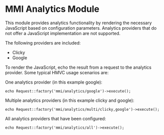 # MMI Analytics Module

This module provides analytics functionality by rendering the necessary
JavaScript based on configuration parameters.  Analytics providers that do not
offer a JavaScript implementation are not supported.

The following providers are included:

* Clicky
* Google

To render the JavaScript, echo the result from a request to the analytics provider.
Some typical HMVC usage scenarios are:

One analytics provider (in this example google):

	echo Request::factory('mmi/analytics/google')->execute();

Multiple analytics providers (in this example clicky and google):

	echo Request::factory('mmi/analytics/multi/clicky,google')->execute();

All analytics providers that have been configured:

	echo Request::factory('mmi/analytics/all')->execute();

